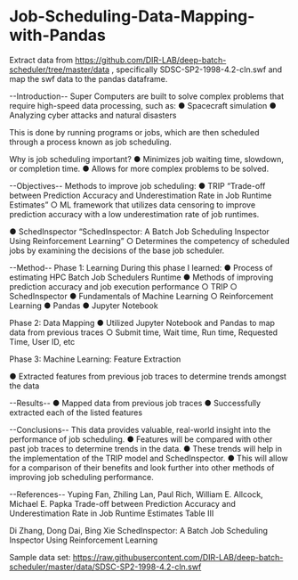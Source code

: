 # Job-Scheduling-Data-Mapping-with-Pandas
Extract data from https://github.com/DIR-LAB/deep-batch-scheduler/tree/master/data , specifically SDSC-SP2-1998-4.2-cln.swf and map the swf data to the pandas dataframe.


--Introduction--
Super Computers are built to solve complex
problems that require high-speed data
processing, such as:
● Spacecraft simulation
● Analyzing cyber attacks and natural
disasters

This is done by running programs or jobs,
which are then scheduled through a process
known as job scheduling.

Why is job scheduling important?
● Minimizes job waiting time, slowdown, or
completion time.
● Allows for more complex problems to be
solved.

--Objectives--
Methods to improve job scheduling:
● TRIP “Trade-off between Prediction
Accuracy and Underestimation Rate in
Job Runtime Estimates”
  ○ ML framework that utilizes data
  censoring to improve prediction
  accuracy with a low underestimation
  rate of job runtimes.

● SchedInspector “SchedInspector: A
Batch Job Scheduling Inspector Using
Reinforcement Learning”
  ○ Determines the competency of
  scheduled jobs by examining the
  decisions of the base job scheduler.

--Method--
Phase 1: Learning
During this phase I learned:
● Process of estimating HPC Batch Job
Schedulers Runtime
● Methods of improving prediction
accuracy and job execution performance
  ○ TRIP
  ○ SchedInspector
● Fundamentals of Machine Learning
  ○ Reinforcement Learning
● Pandas
● Jupyter Notebook

Phase 2: Data Mapping
● Utilized Jupyter Notebook and Pandas to
map data from previous traces
  ○ Submit time, Wait time, Run time,
  Requested Time, User ID, etc

Phase 3: Machine Learning: Feature
Extraction

● Extracted features from previous job
traces to determine trends amongst the
data

--Results--
● Mapped data from previous job traces
● Successfully extracted each of the listed
features

--Conclusions--
This data provides valuable, real-world
insight into the performance of job
scheduling.
● Features will be compared with other
past job traces to determine trends in the
data.
● These trends will help in the
implementation of the TRIP model and
SchedInspector.
● This will allow for a comparison of their
benefits and look further into other
methods of improving job scheduling
performance.

--References--
Yuping Fan, Zhiling Lan, Paul Rich, William E. Allcock,
Michael E. Papka Trade-off between Prediction
Accuracy and Underestimation Rate in Job Runtime
Estimates Table III

Di Zhang, Dong Dai, Bing Xie SchedInspector: A Batch
Job Scheduling Inspector Using Reinforcement
Learning

Sample data set: https://raw.githubusercontent.com/DIR-LAB/deep-batch-scheduler/master/data/SDSC-SP2-1998-4.2-cln.swf

